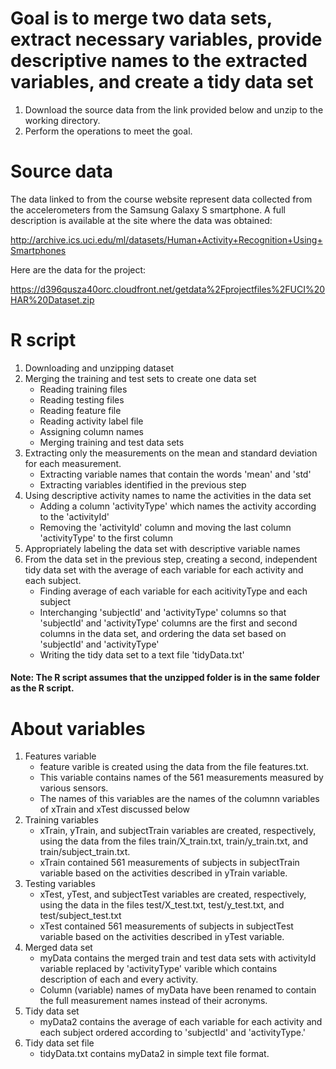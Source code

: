 # Goal is to merge two data sets, extract necessary variables, provide descriptive names to the extracted variables, and create a tidy data set

1. Download the source data from the link provided below and unzip to the working directory.
2. Perform the operations to meet the goal.

# Source data

The data linked to from the course website represent data collected from the accelerometers from the Samsung Galaxy S smartphone. A full description is available at the site where the data was obtained:

http://archive.ics.uci.edu/ml/datasets/Human+Activity+Recognition+Using+Smartphones

Here are the data for the project:

https://d396qusza40orc.cloudfront.net/getdata%2Fprojectfiles%2FUCI%20HAR%20Dataset.zip

# R script
1. Downloading and unzipping dataset
2. Merging the training and test sets to create one data set
    + Reading training files
    + Reading testing files
    + Reading feature file
    + Reading activity label file
    + Assigning column names
    + Merging training and test data sets
3. Extracting only the measurements on the mean and standard deviation for each measurement.
    + Extracting variable names that contain the words 'mean' and 'std'
    + Extracting variables identified in the previous step
4. Using descriptive activity names to name the activities in the data set
    + Adding a column 'activityType' which names the activity according to the 'activityId'
    + Removing the 'activityId' column and moving the last column 'activityType' to the first column
5. Appropriately labeling the data set with descriptive variable names
6. From the data set in the previous step, creating a second, independent tidy data set with the average of each variable for each activity and each subject.
    + Finding average of each variable for each acitivityType and each subject
    + Interchanging 'subjectId' and 'activityType' columns so that 'subjectId' and 'activityType' columns are the first and second columns in the data set, and ordering the data set based on 'subjectId' and 'activityType'
    + Writing the tidy data set to a text file 'tidyData.txt'
    
#### Note: The R script assumes that the unzipped folder is in the same folder as the R script.

# About variables
1. Features variable
    + feature varible is created using the data from the file features.txt.
    + This variable contains names of the 561 measurements measured by various sensors.
    + The names of this variables are the names of the columnn variables of xTrain and xTest
  discussed below
2. Training variables
    + xTrain, yTrain, and subjectTrain variables are created, respectively, using the data from the files train/X_train.txt, train/y_train.txt, and train/subject_train.txt.
    + xTrain contained 561 measurements of subjects in subjectTrain variable based on the activities described in yTrain variable.
2. Testing variables
    + xTest, yTest, and subjectTest variables are created, respectively, using the data in the files test/X_test.txt, test/y_test.txt, and test/subject_test.txt
    + xTest contained 561 measurements of subjects in subjectTest variable based on the activities described in yTest variable.
3. Merged data set
    + myData contains the merged train and test data sets with activityId variable replaced by 'activityType' varible which contains description of each and every activity.
    + Column (variable) names of myData have been renamed to contain the full measurement names instead of their acronyms.
4. Tidy data set
    + myData2 contains the average of each variable for each activity and each subject ordered according to 'subjectId' and 'activityType.'
4. Tidy data set file
    + tidyData.txt contains myData2 in simple text file format.